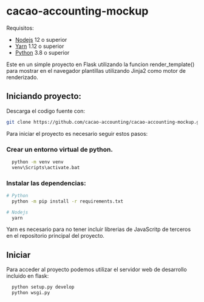 # cacao-accounting-mockup

Requisitos:

  * [Nodejs](https://nodejs.org/en/) 12 o superior
  * [Yarn](https://yarnpkg.com/lang/en/) 1.12 o superior
  * [Python](https://www.python.org/downloads/) 3.8 o superior

  Este en un simple proyecto en Flask utilizando la funcion render_template() para mostrar en el navegador 
  plantillas utilizando Jinja2 como motor de renderizado.

## Iniciando proyecto:

Descarga el codigo fuente con:

```bash
git clone https://github.com/cacao-accounting/cacao-accounting-mockup.git
```

Para iniciar el proyecto es necesario seguir estos pasos:

### Crear un entorno virtual de python.

```bash
  python -m venv venv
  venv\Scripts\activate.bat
```

### Instalar las dependencias:

```bash
# Python
  python -m pip install -r requirements.txt

# Nodejs
  yarn
```

Yarn es necesario para no tener incluir librerias de JavaScritp de terceros en el repositorio principal del proyecto.

## Iniciar

Para acceder al proyecto podemos utilizar el servidor web de desarrollo incluido en flask:

```bash
  python setup.py develop
  python wsgi.py    
```
